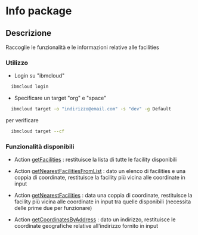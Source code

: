 # Info package

## Descrizione

Raccoglie le funzionalità e le informazioni relative alle facilities

### Utilizzo

- Login su "ibmcloud"

```bash
  ibmcloud login
```

- Specificare un target "org" e "space"

```bash
  ibmcloud target -o "indirizzo@email.com" -s "dev" -g Default
```

per verificare

```bash
  ibmcloud target --cf
```

### Funzionalità disponibili

- Action [getFacilities](./getFacilities/README.md) : restituisce la lista di tutte le facility disponibili

- Action [getNearestFacilitiesFromList](./getNearestFacilitiesFromList/README.md) : dato un elenco di facilities e una coppia di coordinate, restituisce la facility più vicina alle coordinate in input

- Action [getNearestFacilities](./getNearestFacilities/README.md) : data una coppia di coordinate, restituisce la facility più vicina alle coordinate in input tra quelle disponibili (necessita delle prime due per funzionare)

- Action [getCoordinatesByAddress](./getCoordinatesByAddress/README.md) : dato un indirizzo, restituisce le coordinate geografiche relative all'indirizzo fornito in input
